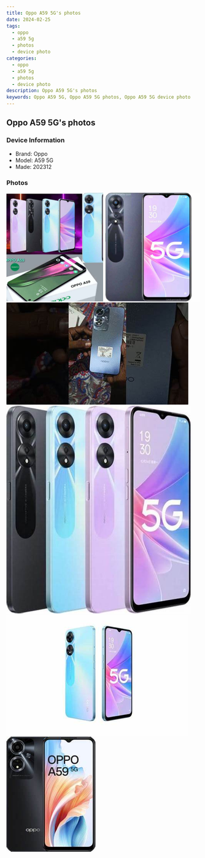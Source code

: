 ```yaml
---
title: Oppo A59 5G's photos
date: 2024-02-25
tags: 
  - oppo
  - a59 5g
  - photos
  - device photo
categories: 
  - oppo
  - a59 5g
  - photos
  - device photo
description: Oppo A59 5G's photos
keywords: Oppo A59 5G, Oppo A59 5G photos, Oppo A59 5G device photo
---
```


## Oppo A59 5G's photos

### Device Information

- Brand: Oppo
- Model: A59 5G
- Made: 202312

### Photos

![/images/best-assets/devices/oppo/oppo-a59-5g/1.jpg](/images/best-assets/devices/oppo/oppo-a59-5g/1.jpg)
![/images/best-assets/devices/oppo/oppo-a59-5g/2.jpg](/images/best-assets/devices/oppo/oppo-a59-5g/2.jpg)
![/images/best-assets/devices/oppo/oppo-a59-5g/3.jpg](/images/best-assets/devices/oppo/oppo-a59-5g/3.jpg)
![/images/best-assets/devices/oppo/oppo-a59-5g/4.jpg](/images/best-assets/devices/oppo/oppo-a59-5g/4.jpg)
![/images/best-assets/devices/oppo/oppo-a59-5g/5.jpg](/images/best-assets/devices/oppo/oppo-a59-5g/5.jpg)
